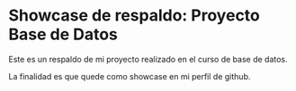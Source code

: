 # Showcase de respaldo: Proyecto Base de Datos

Este es un respaldo de mi proyecto realizado en el curso de base de datos.

La finalidad es que quede como showcase en mi perfil de github.

